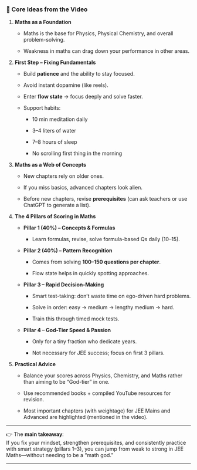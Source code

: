 ### 🔑 Core Ideas from the Video

1. **Maths as a Foundation**
    
    - Maths is the base for Physics, Physical Chemistry, and overall problem-solving.
        
    - Weakness in maths can drag down your performance in other areas.
        
2. **First Step – Fixing Fundamentals**
    
    - Build **patience** and the ability to stay focused.
        
    - Avoid instant dopamine (like reels).
        
    - Enter **flow state** → focus deeply and solve faster.
        
    - Support habits:
        
        - 10 min meditation daily
            
        - 3–4 liters of water
            
        - 7–8 hours of sleep
            
        - No scrolling first thing in the morning
            
3. **Maths as a Web of Concepts**
    
    - New chapters rely on older ones.
        
    - If you miss basics, advanced chapters look alien.
        
    - Before new chapters, revise **prerequisites** (can ask teachers or use ChatGPT to generate a list).
        
4. **The 4 Pillars of Scoring in Maths**
    
    - **Pillar 1 (40%) – Concepts & Formulas**
        
        - Learn formulas, revise, solve formula-based Qs daily (10–15).
            
    - **Pillar 2 (40%) – Pattern Recognition**
        
        - Comes from solving **100–150 questions per chapter**.
            
        - Flow state helps in quickly spotting approaches.
            
    - **Pillar 3 – Rapid Decision-Making**
        
        - Smart test-taking: don’t waste time on ego-driven hard problems.
            
        - Solve in order: easy → medium → lengthy medium → hard.
            
        - Train this through timed mock tests.
            
    - **Pillar 4 – God-Tier Speed & Passion**
        
        - Only for a tiny fraction who dedicate years.
            
        - Not necessary for JEE success; focus on first 3 pillars.
            
5. **Practical Advice**
    
    - Balance your scores across Physics, Chemistry, and Maths rather than aiming to be “God-tier” in one.
        
    - Use recommended books + compiled YouTube resources for revision.
        
    - Most important chapters (with weightage) for JEE Mains and Advanced are highlighted (mentioned in the video).
        

---

👉 The **main takeaway**:  
If you fix your mindset, strengthen prerequisites, and consistently practice with smart strategy (pillars 1–3), you can jump from weak to strong in JEE Maths—without needing to be a “math god.”

---
